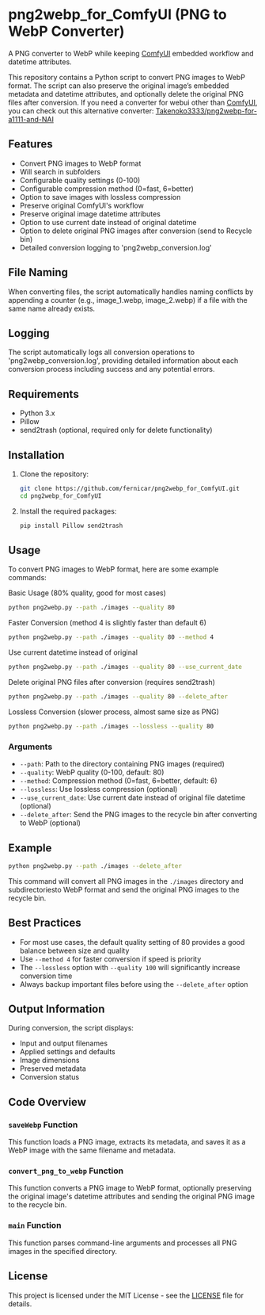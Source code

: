 # png2webp_for_ComfyUI (PNG to WebP Converter)
A PNG converter to WebP while keeping [ComfyUI](https://github.com/comfyanonymous/ComfyUI) embedded workflow and datetime attributes.

This repository contains a Python script to convert PNG images to WebP format. The script can also preserve the original image’s embedded metadata and datetime attributes, and optionally delete the original PNG files after conversion. If you need a converter for webui other than [ComfyUI](https://github.com/comfyanonymous/ComfyUI), you can check out this alternative converter: [Takenoko3333/png2webp-for-a1111-and-NAI](https://github.com/Takenoko3333/png2webp-for-a1111-and-NAI)

## Features

- Convert PNG images to WebP format
- Will search in subfolders
- Configurable quality settings (0-100)
- Configurable compression method (0=fast, 6=better)
- Option to save images with lossless compression
- Preserve original ComfyUI's workflow
- Preserve original image datetime attributes
- Option to use current date instead of original datetime
- Option to delete original PNG images after conversion (send to Recycle bin)
- Detailed conversion logging to 'png2webp_conversion.log'

## File Naming
When converting files, the script automatically handles naming conflicts by appending a counter (e.g., image_1.webp, image_2.webp) if a file with the same name already exists.

## Logging
The script automatically logs all conversion operations to 'png2webp_conversion.log', providing detailed information about each conversion process including success and any potential errors.

## Requirements

- Python 3.x
- Pillow
- send2trash (optional, required only for delete functionality)

## Installation

1. Clone the repository:
    ```sh
    git clone https://github.com/fernicar/png2webp_for_ComfyUI.git
    cd png2webp_for_ComfyUI
    ```

2. Install the required packages:
    ```sh
    pip install Pillow send2trash
    ```

## Usage

To convert PNG images to WebP format, here are some example commands:

Basic Usage (80% quality, good for most cases)
```sh
python png2webp.py --path ./images --quality 80
```

Faster Conversion (method 4 is slightly faster than default 6)
```sh
python png2webp.py --path ./images --quality 80 --method 4
```

Use current datetime instead of original
```sh
python png2webp.py --path ./images --quality 80 --use_current_date
```

Delete original PNG files after conversion (requires send2trash)
```sh
python png2webp.py --path ./images --quality 80 --delete_after
```

Lossless Conversion (slower process, almost same size as PNG)
```sh
python png2webp.py --path ./images --lossless --quality 80
```

### Arguments

- `--path`: Path to the directory containing PNG images (required)
- `--quality`: WebP quality (0-100, default: 80)
- `--method`: Compression method (0=fast, 6=better, default: 6)
- `--lossless`: Use lossless compression (optional)
- `--use_current_date`: Use current date instead of original file datetime (optional)
- `--delete_after`: Send the PNG images to the recycle bin after converting to WebP (optional)

## Example
```sh
python png2webp.py --path ./images --delete_after
```
This command will convert all PNG images in the `./images` directory and subdirectoriesto WebP format and send the original PNG images to the recycle bin.

## Best Practices
- For most use cases, the default quality setting of 80 provides a good balance between size and quality
- Use `--method 4` for faster conversion if speed is priority
- The `--lossless` option with `--quality 100` will significantly increase conversion time
- Always backup important files before using the `--delete_after` option

## Output Information
During conversion, the script displays:
- Input and output filenames
- Applied settings and defaults
- Image dimensions
- Preserved metadata
- Conversion status

## Code Overview

### `saveWebp` Function

This function loads a PNG image, extracts its metadata, and saves it as a WebP image with the same filename and metadata.

### `convert_png_to_webp` Function

This function converts a PNG image to WebP format, optionally preserving the original image's datetime attributes and sending the original PNG image to the recycle bin.

### `main` Function

This function parses command-line arguments and processes all PNG images in the specified directory.

## License

This project is licensed under the MIT License - see the [LICENSE](LICENSE) file for details.
